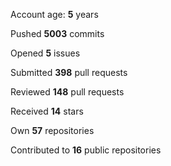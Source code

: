 Account age: **5** years

Pushed **5003** commits

Opened **5** issues

Submitted **398** pull requests

Reviewed **148** pull requests

Received **14** stars

Own **57** repositories

Contributed to **16** public repositories

